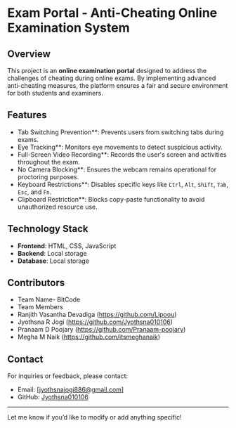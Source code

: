 
# Exam Portal - Anti-Cheating Online Examination System  

  

##  Overview  
This project is an **online examination portal** designed to address the challenges of cheating during online exams. By implementing advanced anti-cheating measures, the platform ensures a fair and secure environment for both students and examiners.  


##  Features  

-   Tab Switching Prevention**: Prevents users from switching tabs during exams.  
-   Eye Tracking**: Monitors eye movements to detect suspicious activity.  
-   Full-Screen Video Recording**: Records the user's screen and activities throughout the exam.  
-   No Camera Blocking**: Ensures the webcam remains operational for proctoring purposes.  
-   Keyboard Restrictions**: Disables specific keys like `Ctrl`, `Alt`, `Shift`, `Tab`, `Esc`, and `Fn`.  
-   Clipboard Restriction**: Blocks copy-paste functionality to avoid unauthorized resource use.  


##  Technology Stack  

- **Frontend**: HTML, CSS, JavaScript  
- **Backend**:  Local storage 
- **Database**: Local storage
 

##  Contributors  

- Team Name- BitCode
- Team Members
- Ranjith Vasantha Devadiga (https://github.com/Lipoou)
- Jyothsna R Jogi (https://github.com/Jyothsna010106)
- Pranaam D Poojary (https://github.com/Pranaam-poojary)
- Megha M Naik (https://github.com/itsmeghanaik) 



##  Contact  

For inquiries or feedback, please contact:  
- Email: [jyothsnajogi886@gmail.com]  
- GitHub: [Jyothsna010106](https://github.com/Jyothsna010106)  

---

Let me know if you’d like to modify or add anything specific!
